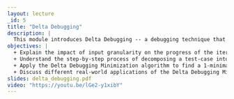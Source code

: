 ```yaml
---
layout: lecture
_id: 5
title: "Delta Debugging"
description: |
  This module introduces Delta Debugging -- a debugging technique that automates the task of minimizing a complex crashing test-case to help localize the cause of the program failure. Starting with an iterative binary search technique that cuts test-cases into half, you’ll learn a formal framework to shrink test-cases, culminating into the Delta Debugging Minimization algorithm. The running time and minimality guarantee provided by the algorithm are discussed. In the end, you’ll learn about applications of this technique to diverse debugging tasks in practice.
objectives: |
  + Explain the impact of input granularity on the progress of the iterative Binary Search technique and the chance of finding a failing input subset.
  + Understand the step-by-step process of decomposing a test-case into a set of changes as part of the Delta Debugging algorithm.
  + Apply the Delta Debugging Minimization algorithm to find a 1-minimal test-case from the given set of changes.
  + Discuss different real-world applications of the Delta Debugging Minimization algorithm.
slides: delta_debugging.pdf
video: "https://youtu.be/lGe2-y1xibY"
---
```

